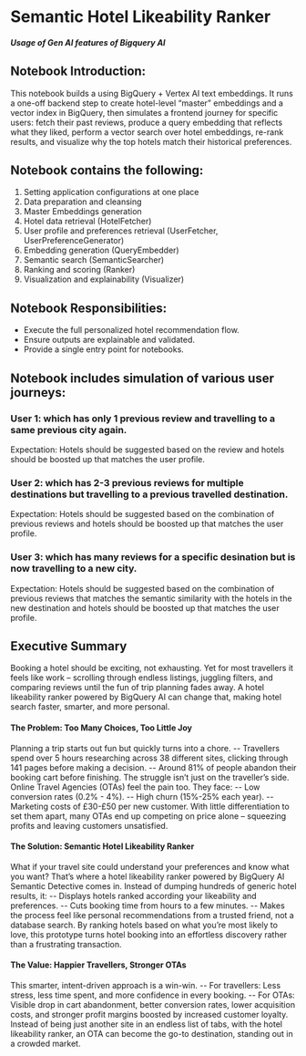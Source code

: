 # Semantic Hotel Likeability Ranker
##### Usage of Gen AI features of Bigquery AI

## Notebook Introduction: 

This notebook builds a  using BigQuery + Vertex AI text embeddings. It runs a one-off backend step to create hotel-level “master” embeddings and a vector index in BigQuery, then simulates a frontend journey for specific users: fetch their past reviews, produce a query embedding that reflects what they liked, perform a vector search over hotel embeddings, re-rank results, and visualize why the top hotels match their historical preferences.



## Notebook contains the following:

1. Setting application configurations at one place
2. Data preparation and cleansing
3. Master Embeddings generation
4. Hotel data retrieval (HotelFetcher)
5. User profile and preferences retrieval (UserFetcher, UserPreferenceGenerator)
6. Embedding generation (QueryEmbedder)
7. Semantic search (SemanticSearcher)
8. Ranking and scoring (Ranker)
9. Visualization and explainability (Visualizer)

## Notebook Responsibilities:
- Execute the full personalized hotel recommendation flow.
- Ensure outputs are explainable and validated.
- Provide a single entry point for notebooks.

## Notebook includes simulation of various user journeys:

### User 1: which has only 1 previous review and travelling to a same previous city again.

Expectation: Hotels should be suggested based on the review and hotels should be boosted up that matches the user profile.

### User 2: which has 2-3 previous reviews for multiple destinations but travelling to a previous travelled destination.

Expectation: Hotels should be suggested based on the combination of previous reviews and hotels should be boosted up that matches the user profile.

### User 3: which has many reviews for a specific desination but is now travelling to a new city.

Expectation: Hotels should be suggested based on the combination of previous reviews that matches the semantic similarity with the hotels in the new destination and hotels should be boosted up that matches the user profile.


## Executive Summary
Booking a hotel should be exciting, not exhausting. Yet for most travellers it feels like work – scrolling through endless listings, juggling filters, and comparing reviews until the fun of trip planning fades away. A hotel likeability ranker powered by BigQuery AI can change that, making hotel search faster, smarter, and more personal.
#### The Problem: Too Many Choices, Too Little Joy
Planning a trip starts out fun but quickly turns into a chore.
-- Travellers spend over 5 hours researching across 38 different sites, clicking through 141 pages before making a decision.
-- Around 81% of people abandon their booking cart before finishing.
The struggle isn’t just on the traveller’s side. Online Travel Agencies (OTAs) feel the pain too. They face:
-- Low conversion rates (0.2% - 4%).
-- High churn (15%-25% each year).
-- Marketing costs of £30-£50 per new customer.
With little differentiation to set them apart, many OTAs end up competing on price alone – squeezing profits and leaving customers unsatisfied.
#### The Solution: Semantic Hotel Likeability Ranker
What if your travel site could understand your preferences and know what you want?
That’s where a hotel likeability ranker powered by BigQuery AI Semantic Detective comes in. Instead of dumping hundreds of generic hotel results, it:
-- Displays hotels ranked according your likeability and preferences.
-- Cuts booking time from hours to a few minutes.
-- Makes the process feel like personal recommendations from a trusted friend, not a database search.
By ranking hotels based on what you’re most likely to love, this prototype turns hotel booking into an effortless discovery rather than a frustrating transaction.
#### The Value: Happier Travellers, Stronger OTAs
This smarter, intent-driven approach is a win-win.
-- For travellers: Less stress, less time spent, and more confidence in every booking.
-- For OTAs: Visible drop in cart abandonment, better conversion rates, lower acquisition costs, and stronger profit margins boosted by increased customer loyalty.
Instead of being just another site in an endless list of tabs, with the hotel likeability ranker, an OTA can become the go-to destination, standing out in a crowded market.
